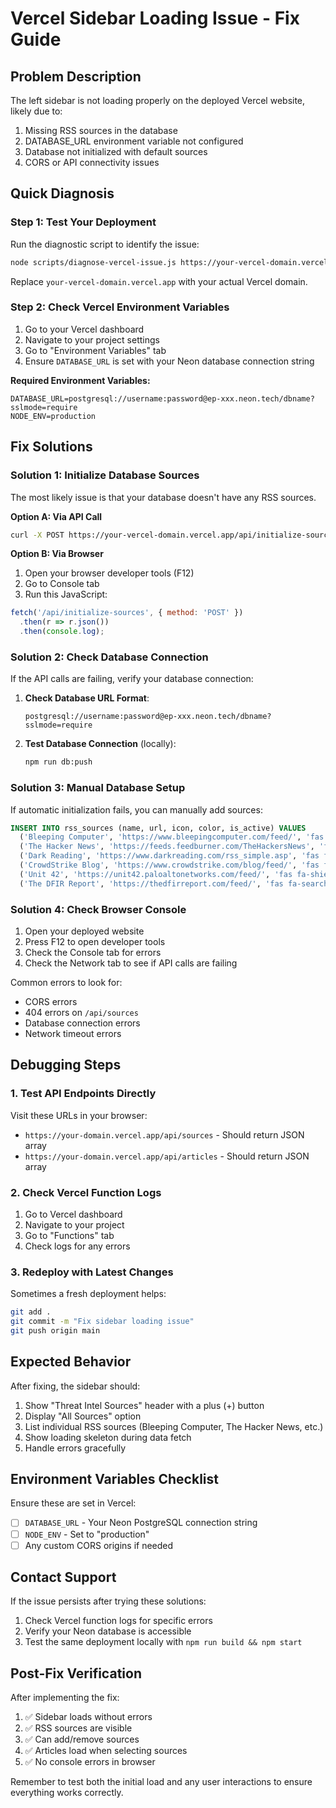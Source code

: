 # Vercel Sidebar Loading Issue - Fix Guide

## Problem Description
The left sidebar is not loading properly on the deployed Vercel website, likely due to:
1. Missing RSS sources in the database
2. DATABASE_URL environment variable not configured
3. Database not initialized with default sources
4. CORS or API connectivity issues

## Quick Diagnosis

### Step 1: Test Your Deployment
Run the diagnostic script to identify the issue:

```bash
node scripts/diagnose-vercel-issue.js https://your-vercel-domain.vercel.app
```

Replace `your-vercel-domain.vercel.app` with your actual Vercel domain.

### Step 2: Check Vercel Environment Variables
1. Go to your Vercel dashboard
2. Navigate to your project settings
3. Go to "Environment Variables" tab
4. Ensure `DATABASE_URL` is set with your Neon database connection string

**Required Environment Variables:**
```
DATABASE_URL=postgresql://username:password@ep-xxx.neon.tech/dbname?sslmode=require
NODE_ENV=production
```

## Fix Solutions

### Solution 1: Initialize Database Sources
The most likely issue is that your database doesn't have any RSS sources. 

**Option A: Via API Call**
```bash
curl -X POST https://your-vercel-domain.vercel.app/api/initialize-sources
```

**Option B: Via Browser**
1. Open your browser developer tools (F12)
2. Go to Console tab
3. Run this JavaScript:
```javascript
fetch('/api/initialize-sources', { method: 'POST' })
  .then(r => r.json())
  .then(console.log);
```

### Solution 2: Check Database Connection
If the API calls are failing, verify your database connection:

1. **Check Database URL Format**:
   ```
   postgresql://username:password@ep-xxx.neon.tech/dbname?sslmode=require
   ```

2. **Test Database Connection** (locally):
   ```bash
   npm run db:push
   ```

### Solution 3: Manual Database Setup
If automatic initialization fails, you can manually add sources:

```sql
INSERT INTO rss_sources (name, url, icon, color, is_active) VALUES
  ('Bleeping Computer', 'https://www.bleepingcomputer.com/feed/', 'fas fa-exclamation', '#ef4444', true),
  ('The Hacker News', 'https://feeds.feedburner.com/TheHackersNews', 'fas fa-user-secret', '#f97316', true),
  ('Dark Reading', 'https://www.darkreading.com/rss_simple.asp', 'fas fa-eye', '#8b5cf6', true),
  ('CrowdStrike Blog', 'https://www.crowdstrike.com/blog/feed/', 'fas fa-crow', '#dc2626', true),
  ('Unit 42', 'https://unit42.paloaltonetworks.com/feed/', 'fas fa-shield-virus', '#2563eb', true),
  ('The DFIR Report', 'https://thedfirreport.com/feed/', 'fas fa-search', '#16a34a', true);
```

### Solution 4: Check Browser Console
1. Open your deployed website
2. Press F12 to open developer tools
3. Check the Console tab for errors
4. Check the Network tab to see if API calls are failing

Common errors to look for:
- CORS errors
- 404 errors on `/api/sources`
- Database connection errors
- Network timeout errors

## Debugging Steps

### 1. Test API Endpoints Directly
Visit these URLs in your browser:
- `https://your-domain.vercel.app/api/sources` - Should return JSON array
- `https://your-domain.vercel.app/api/articles` - Should return JSON array

### 2. Check Vercel Function Logs
1. Go to Vercel dashboard
2. Navigate to your project
3. Go to "Functions" tab
4. Check logs for any errors

### 3. Redeploy with Latest Changes
Sometimes a fresh deployment helps:
```bash
git add .
git commit -m "Fix sidebar loading issue"
git push origin main
```

## Expected Behavior
After fixing, the sidebar should:
1. Show "Threat Intel Sources" header with a plus (+) button
2. Display "All Sources" option
3. List individual RSS sources (Bleeping Computer, The Hacker News, etc.)
4. Show loading skeleton during data fetch
5. Handle errors gracefully

## Environment Variables Checklist
Ensure these are set in Vercel:

- [ ] `DATABASE_URL` - Your Neon PostgreSQL connection string
- [ ] `NODE_ENV` - Set to "production"
- [ ] Any custom CORS origins if needed

## Contact Support
If the issue persists after trying these solutions:
1. Check Vercel function logs for specific errors
2. Verify your Neon database is accessible
3. Test the same deployment locally with `npm run build && npm start`

## Post-Fix Verification
After implementing the fix:
1. ✅ Sidebar loads without errors
2. ✅ RSS sources are visible
3. ✅ Can add/remove sources
4. ✅ Articles load when selecting sources
5. ✅ No console errors in browser

Remember to test both the initial load and any user interactions to ensure everything works correctly.